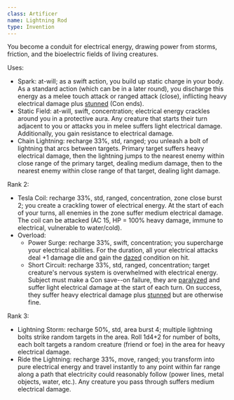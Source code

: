 ```yaml
---
class: Artificer
name: Lightning Rod
type: Invention
---
```


You become a conduit for electrical energy, drawing power from storms, friction, and the bioelectric fields of living creatures.

Uses:
- Spark: at-will; as a swift action, you build up static charge in your body. As a standard action (which can be in a later round), you discharge this energy as a melee touch attack or ranged attack (close), inflicting heavy electrical damage plus [stunned](/system/conditions/stunned.md) (Con ends).
- Static Field: at-will, swift, concentration; electrical energy crackles around you in a protective aura. Any creature that starts their turn adjacent to you or attacks you in melee suffers light electrical damage. Additionally, you gain resistance to electrical damage.
- Chain Lightning: recharge 33%, std, ranged; you unleash a bolt of lightning that arcs between targets. Primary target suffers heavy electrical damage, then the lightning jumps to the nearest enemy within close range of the primary target, dealing medium damage, then to the nearest enemy within close range of that target, dealing light damage.

Rank 2:
- Tesla Coil: recharge 33%, std, ranged, concentration, zone close burst 2; you create a crackling tower of electrical energy. At the start of each of your turns, all enemies in the zone suffer medium electrical damage. The coil can be attacked (AC 15, HP = 100% heavy damage, immune to electrical, vulnerable to water/cold).
- Overload:
  - Power Surge: recharge 33%, swift, concentration; you supercharge your electrical abilities. For the duration, all your electrical attacks deal +1 damage die and gain the [dazed](/system/conditions/dazed.md) condition on hit.
  - Short Circuit: recharge 33%, std, ranged, concentration; target creature's nervous system is overwhelmed with electrical energy. Subject must make a Con save--on failure, they are [paralyzed](/system/conditions/paralyzed.md) and suffer light electrical damage at the start of each turn. On success, they suffer heavy electrical damage plus [stunned](/system/conditions/stunned.md) but are otherwise fine.

Rank 3:
- Lightning Storm: recharge 50%, std, area burst 4; multiple lightning bolts strike random targets in the area. Roll 1d4+2 for number of bolts, each bolt targets a random creature (friend or foe) in the area for heavy electrical damage.
- Ride the Lightning: recharge 33%, move, ranged; you transform into pure electrical energy and travel instantly to any point within far range along a path that electricity could reasonably follow (power lines, metal objects, water, etc.). Any creature you pass through suffers medium electrical damage.